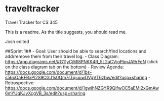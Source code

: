# traveltracker
Travel Tracker for CS 345

This is a readme. As the title suggests, you should read me.

Josh edited

##Sprint 1##
    - Goal: User should be able to search/find locations and add/remove them from their travel log.
    - Class Diagram: https://app.diagrams.net/#G11yCjMl8PNKK4R_5L2aCVjqPbpJA9rFeN (click on the class diagram tab on the bottom)
    - Review Agenda: https://docs.google.com/document/d/1bs-s56xOaBFBxPl2S9CGJ1s0Qm7sTqiuuwDVgVT6zbw/edit?usp=sharing
    - Retrospective: https://docs.google.com/document/d/1gwihNZGYR9QlfwOC5aEMi2xGmAw6mYUqKJyXcgVB_3s/edit?usp=sharing
